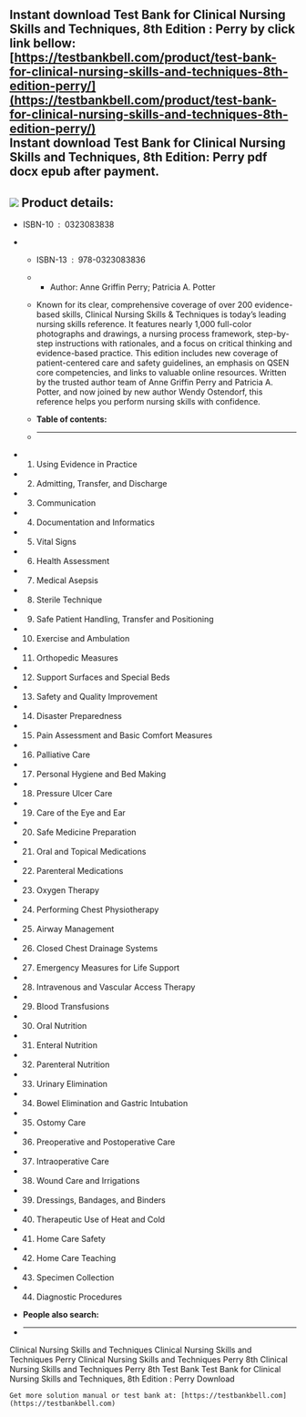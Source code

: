 Instant download **Test Bank for Clinical Nursing Skills and Techniques, 8th Edition : Perry** by click link bellow:  
[https://testbankbell.com/product/test-bank-for-clinical-nursing-skills-and-techniques-8th-edition-perry/](https://testbankbell.com/product/test-bank-for-clinical-nursing-skills-and-techniques-8th-edition-perry/)  
**Instant download Test Bank for Clinical Nursing Skills and Techniques, 8th Edition: Perry pdf docx epub after payment.**
--------------------------------------------------------------------------------------------------------------------------


![](https://testbankbell.com/wp-content/uploads/2023/05/clinical-nursing-skills-and-techniques-perry-8th-tb.jpg)
**Product details:**
--------------------


* ISBN-10 ‏ : ‎ 0323083838
* * ISBN-13 ‏ : ‎ 978-0323083836
  * * Author: Anne Griffin Perry; Patricia A. Potter
   
  * Known for its clear, comprehensive coverage of over 200 evidence-based skills, Clinical Nursing Skills & Techniques is today’s leading nursing skills reference. It features nearly 1,000 full-color photographs and drawings, a nursing process framework, step-by-step instructions with rationales, and a focus on critical thinking and evidence-based practice. This edition includes new coverage of patient-centered care and safety guidelines, an emphasis on QSEN core competencies, and links to valuable online resources. Written by the trusted author team of Anne Griffin Perry and Patricia A. Potter, and now joined by new author Wendy Ostendorf, this reference helps you perform nursing skills with confidence.
  * **Table of contents:**
  * ----------------------
 
* 1. Using Evidence in Practice
 
* 2. Admitting, Transfer, and Discharge
 
* 3. Communication
 
* 4. Documentation and Informatics
 
* 5. Vital Signs
 
* 6. Health Assessment
 
* 7. Medical Asepsis
 
* 8. Sterile Technique
 
* 9. Safe Patient Handling, Transfer and Positioning
 
* 10. Exercise and Ambulation
 
* 11. Orthopedic Measures
 
* 12. Support Surfaces and Special Beds
 
* 13. Safety and Quality Improvement
 
* 14. Disaster Preparedness
 
* 15. Pain Assessment and Basic Comfort Measures
 
* 16. Palliative Care
 
* 17. Personal Hygiene and Bed Making
 
* 18. Pressure Ulcer Care
 
* 19. Care of the Eye and Ear
 
* 20. Safe Medicine Preparation
 
* 21. Oral and Topical Medications
 
* 22. Parenteral Medications
 
* 23. Oxygen Therapy
 
* 24. Performing Chest Physiotherapy
 
* 25. Airway Management
 
* 26. Closed Chest Drainage Systems
 
* 27. Emergency Measures for Life Support
 
* 28. Intravenous and Vascular Access Therapy
 
* 29. Blood Transfusions
 
* 30. Oral Nutrition
 
* 31. Enteral Nutrition
 
* 32. Parenteral Nutrition
 
* 33. Urinary Elimination
 
* 34. Bowel Elimination and Gastric Intubation
 
* 35. Ostomy Care
 
* 36. Preoperative and Postoperative Care
 
* 37. Intraoperative Care
 
* 38. Wound Care and Irrigations
 
* 39. Dressings, Bandages, and Binders
 
* 40. Therapeutic Use of Heat and Cold
 
* 41. Home Care Safety
 
* 42. Home Care Teaching
 
* 43. Specimen Collection
 
* 44. Diagnostic Procedures
 
* **People also search:**
* -----------------------

Clinical Nursing Skills and Techniques
Clinical Nursing Skills and Techniques Perry
Clinical Nursing Skills and Techniques Perry 8th
Clinical Nursing Skills and Techniques Perry 8th Test Bank
Test Bank for Clinical Nursing Skills and Techniques, 8th Edition : Perry Download


    Get more solution manual or test bank at: [https://testbankbell.com](https://testbankbell.com)
